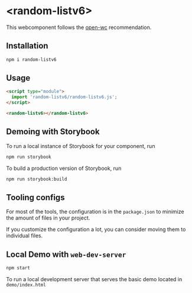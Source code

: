 # \<random-listv6>

This webcomponent follows the [open-wc](https://github.com/open-wc/open-wc) recommendation.

## Installation

```bash
npm i random-listv6
```

## Usage

```html
<script type="module">
  import 'random-listv6/random-listv6.js';
</script>

<random-listv6></random-listv6>
```

## Demoing with Storybook

To run a local instance of Storybook for your component, run

```bash
npm run storybook
```

To build a production version of Storybook, run

```bash
npm run storybook:build
```


## Tooling configs

For most of the tools, the configuration is in the `package.json` to minimize the amount of files in your project.

If you customize the configuration a lot, you can consider moving them to individual files.

## Local Demo with `web-dev-server`

```bash
npm start
```

To run a local development server that serves the basic demo located in `demo/index.html`

